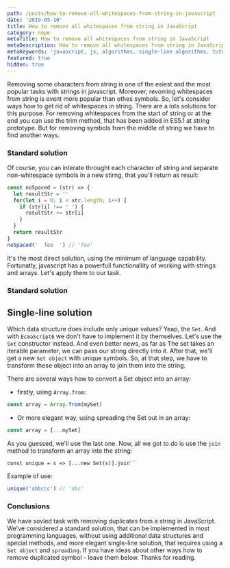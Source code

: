 ```yaml
---
path: /posts/how-to-remove-all-whitespaces-from-string-in-javascript
date: '2019-05-10'
title: How to remove all whitespaces from string in JavaScript
category: nope
metaTitle: How to remove all whitespaces from string in JavaScript
metaDescription: How to remove all whitespaces from string in JavaScript using replace
metaKeywords: 'javascript, js, algorithms, single-line algorithms, tutorials, remove whitespaces, regexp'
featured: true
hidden: true
---
```


Removing some characters from string is one of the esiest and the most popular tasks with strings in javascript. Moreover, revoming whitespaces from string is event more popular than othes symbols.
So, let's consider ways how to get rid of whitespaces in string.
There are a lots solutions for this purpose. For removing whitespaces from the start of string or at the end you can use the trim method, that has been added in ES5.1 at string prototype.
But for removing symbols from the middle of string we have to find another ways.

### Standard solution

Of course, you can interate throught each character of string and separate non-whitespace symbols in a new stirng, that you'll return as result:

```js
const noSpaced = (str) => {
  let resultStr = ''
  for(let i = 0; i < str.length; i++) {
    if (str[i] !== ' ') {
      resultStr += str[i]
    }
  }
  return resultStr
}
noSpaced('  foo  ') // 'foo'
```

It's the most direct solution, using the minimum of language capability. Fortunatly, javascript has a powerfull functionallity of working with strings and arrays. Let's apply them to our task.

### Standard solution

## Single-line solution

Which data structure does include only unique values? Yeap, the ```Set```. And with ```EcmaScript6``` we don't have to implement it by themselves. Let's use the ```Set``` constructor instead. And even better news, as far as 
The set takes an iterable parameter, we can pass our string directly into it. After that, we'll get a new ```Set object``` with unique symbols. So, at that step, we have to transform these object into an array to join them into the string.

There are several ways how to convert a Set object into an array:

- firstly, using ```Array.from```:

```js
const array = Array.from(mySet)
```

- Or more elegant way, using spreading the Set out in an array:

```js
const array = [...mySet]
```

As you guessed, we'll use the last one. Now, all we got to do is use the ```join``` method to transform an array into the string:

```js:title=Single-line solution
const unique = s => [...new Set(s)].join``
```

Example of use:

```js
unique('abbccc') // 'abc'
```

### Conclusions

We have sovled task with removing duplicates from a string in JavaScript. We've considered a standard solution, that can be implemented in most programming languages, without using additional data structures and special methods, and more elegant single-line solution, that requires using a ```Set object``` and ```spreading```. If you have ideas about other ways how to remove duplicated symbol - leave them below. Thanks for reading.
